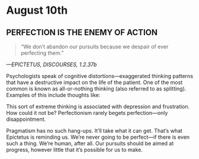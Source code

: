 # August 10th
## PERFECTION IS THE ENEMY OF ACTION

> “We don’t abandon our pursuits because we despair of ever perfecting them.”

*—EPICTETUS, DISCOURSES, 1.2.37b*

Psychologists speak of cognitive distortions—exaggerated thinking patterns that have a destructive impact on the life of the patient. One of the most common is known as all-or-nothing thinking (also referred to as splitting). Examples of this include thoughts like:

This sort of extreme thinking is associated with depression and frustration. How could it not be? Perfectionism rarely begets perfection—only disappointment.

Pragmatism has no such hang-ups. It’ll take what it can get. That’s what Epictetus is reminding us. We’re never going to be perfect—if there is even such a thing. We’re human, after all. Our pursuits should be aimed at progress, however little that it’s possible for us to make.

